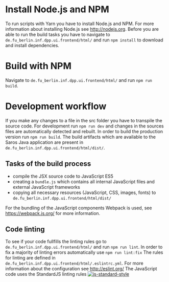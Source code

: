 # Install Node.js and NPM
To run scripts with Yarn you have to install Node.js and NPM.
For more information about installing Node.js see http://nodejs.org.
Before you are able to run the build tasks you have to navigate to
`de.fu_berlin.inf.dpp.ui.frontend/html/` and run `npm install` to download
and install dependencies.

# Build with NPM
Navigate to `de.fu_berlin.inf.dpp.ui.frontend/html/` and run `npm run build`.

# Development workflow
If you make any changes to a file in the src folder you have to transpile the source code. For development run `npm run dev` and changes in the sources files are automatically detected and rebuilt. In order to build the production version run `npm run build`. The build artifacts which are available to the Saros Java application are present in
`de.fu_berlin.inf.dpp.ui.frontend/html/dist/`.



## Tasks of the build process
 - compile the JSX source code to JavaScript ES5
 - creating a `bundle.js` which contains all internal JavaScript files
and external JavaScript frameworks
 - copying all necessary resources (JavaScript, CSS, images, fonts)
to  `de.fu_berlin.inf.dpp.ui.frontend/html/dist/`

For the bundling of the JavaScript components Webpack is used, see
https://webpack.js.org/ for more information.

## Code linting
To see if your code fullfills the linting rules go to
`de.fu_berlin.inf.dpp.ui.frontend/html/` and run `npm run lint`.
In order to fix a majority of linting errors automatically use `npm run lint:fix`
The rules for linting are defined in
`de.fu_berlin.inf.dpp.ui.frontend/html/.eslintrc.yml`. For more information about
the configuration see http://eslint.org/
The JavaScript code uses the StandardJS linting rules
[![js-standard-style](https://cdn.rawgit.com/feross/standard/master/badge.svg)](https://github.com/feross/standard)
